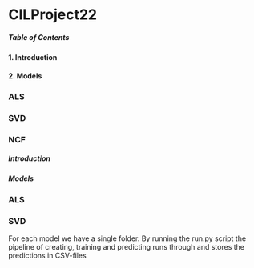 # CILProject22

##### Table of Contents  
#### 1. Introduction 
#### 2. Models
### ALS 
### SVD 
### NCF



##### Introduction


##### Models 
### ALS 


### SVD 
For each model we have a single folder. By running the run.py script the pipeline of creating, training and predicting runs through and stores the predictions in CSV-files
